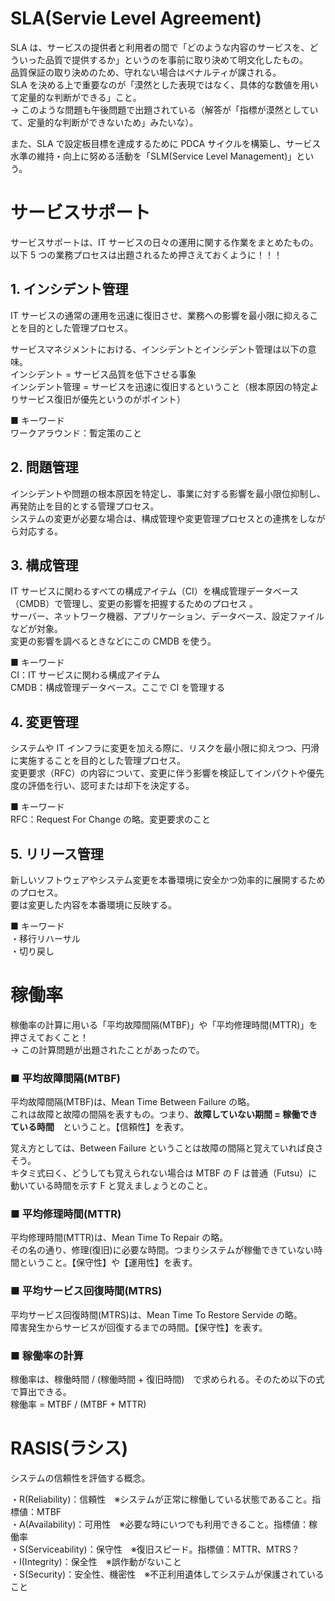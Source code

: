 # SLA(Servie Level Agreement)

SLA は、サービスの提供者と利用者の間で「どのような内容のサービスを、どういった品質で提供するか」というのを事前に取り決めて明文化したもの。  
品質保証の取り決めのため、守れない場合はペナルティが課される。  
SLA を決める上で重要なのが「漠然とした表現ではなく、具体的な数値を用いて定量的な判断ができる」こと。  
→ このような問題も午後問題で出題されている（解答が「指標が漠然としていて、定量的な判断ができないため」みたいな）。

また、SLA で設定板目標を達成するために PDCA サイクルを構築し、サービス水準の維持・向上に努める活動を「SLM(Service Level Management)」という。

# サービスサポート

サービスサポートは、IT サービスの日々の運用に関する作業をまとめたもの。  
以下 5 つの業務プロセスは出題されるため押さえておくように！！！

## 1. インシデント管理

IT サービスの通常の運用を迅速に復旧させ、業務への影響を最小限に抑えることを目的とした管理プロセス。

サービスマネジメントにおける、インシデントとインシデント管理は以下の意味。  
インシデント = サービス品質を低下させる事象  
インシデント管理 = サービスを迅速に復旧するということ（根本原因の特定よりサービス復旧が優先というのがポイント）

■ キーワード  
ワークアラウンド：暫定策のこと

## 2. 問題管理

インシデントや問題の根本原因を特定し、事業に対する影響を最小限位抑制し、再発防止を目的とする管理プロセス。  
システムの変更が必要な場合は、構成管理や変更管理プロセスとの連携をしながら対応する。

## 3. 構成管理

IT サービスに関わるすべての構成アイテム（CI）を構成管理データベース（CMDB）で管理し、変更の影響を把握するためのプロセス 。  
サーバー、ネットワーク機器、アプリケーション、データベース、設定ファイル などが対象。  
変更の影響を調べるときなどにこの CMDB を使う。

■ キーワード  
CI：IT サービスに関わる構成アイテム  
CMDB：構成管理データベース。ここで CI を管理する

## 4. 変更管理

システムや IT インフラに変更を加える際に、リスクを最小限に抑えつつ、円滑に実施することを目的とした管理プロセス。  
変更要求（RFC）の内容について、変更に伴う影響を検証してインパクトや優先度の評価を行い、認可または却下を決定する。

■ キーワード  
RFC：Request For Change の略。変更要求のこと

## 5. リリース管理

新しいソフトウェアやシステム変更を本番環境に安全かつ効率的に展開するためのプロセス。  
要は変更した内容を本番環境に反映する。

■ キーワード  
・移行リハーサル  
・切り戻し

# 稼働率

稼働率の計算に用いる「平均故障間隔(MTBF)」や「平均修理時間(MTTR)」を押さえておくこと！  
→ この計算問題が出題されたことがあったので。

### ■ 平均故障間隔(MTBF)

平均故障間隔(MTBF)は、Mean Time Between Failure の略。  
これは故障と故障の間隔を表すもの。つまり、**故障していない期間 = 稼働できている時間**　ということ。【信頼性】を表す。

覚え方としては、Between Failure ということは故障の間隔と覚えていれば良さそう。  
キタミ式曰く、どうしても覚えられない場合は MTBF の F は普通（Futsu）に動いている時間を示す F と覚えましょうとのこと。

### ■ 平均修理時間(MTTR)

平均修理時間(MTTR)は、Mean Time To Repair の略。  
その名の通り、修理(復旧)に必要な時間。つまりシステムが稼働できていない時間ということ。【保守性】や【運用性】を表す。

### ■ 平均サービス回復時間(MTRS)

平均サービス回復時間(MTRS)は、Mean Time To Restore Servide の略。  
障害発生からサービスが回復するまでの時間。【保守性】を表す。

### ■ 稼働率の計算

稼働率は、稼働時間 / (稼働時間 + 復旧時間)　で求められる。そのため以下の式で算出できる。  
稼働率 = MTBF / (MTBF + MTTR)

# RASIS(ラシス)

システムの信頼性を評価する概念。

・R(Reliability)：信頼性　※システムが正常に稼働している状態であること。指標値：MTBF  
・A(Availability)：可用性　※必要な時にいつでも利用できること。指標値：稼働率  
・S(Serviceability)：保守性　※復旧スピード。指標値：MTTR、MTRS？  
・I(Integrity)：保全性　※誤作動がないこと  
・S(Security)：安全性、機密性　※不正利用遺体してシステムが保護されていること
